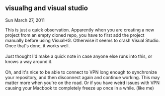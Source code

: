 
visualhg and visual studio
--------------------------

Sun March 27, 2011

This is just a quick observation. Apparently when you are creating a new
project from an empty cloned repo, you have to first add the project
manually before using VisualHG. Otherwise it seems to crash Visual
Studio. Once that's done, it works well.\
\
 Just thought I'd make a quick note in case anyone else runs into this,
or knows a way around it.\
\
 Oh, and it's nice to be able to connect to VPN long enough to
synchronize your repository, and then disconnect again and continue
working. This may matter more when you're on the road. Or if you have
weird issues with VPN causing your Macbook to completely freeze up once
in a while. (like me)
